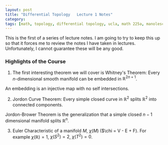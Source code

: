 ```yaml
---
layout: post
title: "Differential Topology   Lecture 1 Notes"
category: 
tags: [math, topology, differential topology, ucla, math 225a, manolescu]
---
```


This is the first of a series of lecture notes. I am going to try to
keep this up so that it forces me to review the notes I have taken in
lectures. Unfortunately, I cannot guarantee these will be any good.

### Highlights of the Course

1. The first interesting theorem we will cover is Whitney's Theorem: Every $n$-dimensional
smooth manifold can be embedded in $\mathbb{R}^{2n+1}$.

  An embedding is an injective map with no self intersections.

2. Jordon Curve Theorem: Every simple closed curve in $\mathbb{R}^2$
splits $\mathbb{R}^2$ into connected components.

Jordon-Brower Theorem is the generalization that a simple closed $n-1$
dimensional manifold splits $\mathbb{R}^n$.

3. Euler Characteristic of a manifold $M$, $\chi(M)$ ($\chi = V - E + F). For example
$\chi(\mathbb{R}) = 1$, $\chi(S^2) = 2$, $\chi(T^2) = 0$.
